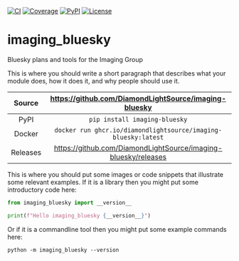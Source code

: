 [![CI](https://github.com/DiamondLightSource/imaging-bluesky/actions/workflows/ci.yml/badge.svg)](https://github.com/DiamondLightSource/imaging-bluesky/actions/workflows/ci.yml)
[![Coverage](https://codecov.io/gh/DiamondLightSource/imaging-bluesky/branch/main/graph/badge.svg)](https://codecov.io/gh/DiamondLightSource/imaging-bluesky)
[![PyPI](https://img.shields.io/pypi/v/imaging-bluesky.svg)](https://pypi.org/project/imaging-bluesky)
[![License](https://img.shields.io/badge/License-Apache%202.0-blue.svg)](https://www.apache.org/licenses/LICENSE-2.0)

# imaging_bluesky

Bluesky plans and tools for the Imaging Group

This is where you should write a short paragraph that describes what your module does,
how it does it, and why people should use it.

Source          | <https://github.com/DiamondLightSource/imaging-bluesky>
:---:           | :---:
PyPI            | `pip install imaging-bluesky`
Docker          | `docker run ghcr.io/diamondlightsource/imaging-bluesky:latest`
Releases        | <https://github.com/DiamondLightSource/imaging-bluesky/releases>

This is where you should put some images or code snippets that illustrate
some relevant examples. If it is a library then you might put some
introductory code here:

```python
from imaging_bluesky import __version__

print(f"Hello imaging_bluesky {__version__}")
```

Or if it is a commandline tool then you might put some example commands here:

```
python -m imaging_bluesky --version
```

